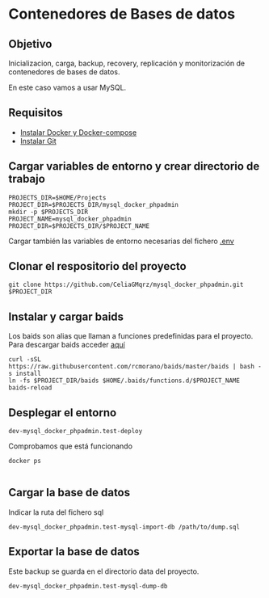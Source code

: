 # Contenedores de Bases de datos

## Objetivo

Inicializacion, carga, backup, recovery, replicación y monitorización de contenedores de bases de datos. 

En este caso vamos a usar MySQL.

## Requisitos 

* [Instalar Docker y Docker-compose](https://www.celiagm.es/posts/sistemas/docker/)
* [Instalar Git](https://www.atlassian.com/es/git/tutorials/install-git)


## Cargar variables de entorno y crear directorio de trabajo

```shell
PROJECTS_DIR=$HOME/Projects
PROJECT_DIR=$PROJECTS_DIR/mysql_docker_phpadmin
mkdir -p $PROJECTS_DIR
PROJECT_NAME=mysql_docker_phpadmin
PROJECT_DIR=$PROJECTS_DIR/$PROJECT_NAME
```

Cargar también las variables de entorno necesarias del fichero [.env](https://github.com/CeliaGMqrz/mysql_docker_phpadmin/blob/main/.env)

## Clonar el respositorio del proyecto

```shell 
git clone https://github.com/CeliaGMqrz/mysql_docker_phpadmin.git $PROJECT_DIR
```

## Instalar y cargar baids 

Los baids son alias que llaman a funciones predefinidas para el proyecto.
Para descargar baids acceder [aquí](https://github.com/rcmorano/baids#installation)

```shell 
curl -sSL https://raw.githubusercontent.com/rcmorano/baids/master/baids | bash -s install
ln -fs $PROJECT_DIR/baids $HOME/.baids/functions.d/$PROJECT_NAME
baids-reload
```


## Desplegar el entorno

```shell 
dev-mysql_docker_phpadmin.test-deploy
```

Comprobamos que está funcionando

```shell 
docker ps
```

![]()

## Cargar la base de datos 

Indicar la ruta del fichero sql

```shell 
dev-mysql_docker_phpadmin.test-mysql-import-db /path/to/dump.sql
```

## Exportar la base de datos 

Este backup se guarda en el directorio data del proyecto.

```shell 
dev-mysql_docker_phpadmin.test-mysql-dump-db 
```

